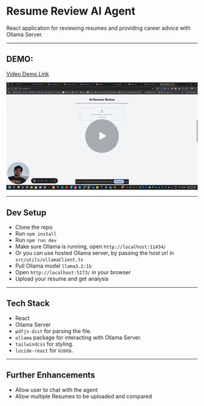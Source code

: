 # Resume Review AI Agent

 React application for reviewing resumes and providing career advice with Ollama Server.

---

## DEMO: 
<a href="https://www.loom.com/share/9b2bc75400044a5c8990a27db9a53411?sid=9068aca8-bd50-40f7-ab52-6bab44249042" target="_blank"><p>Video Demo Link</p>
<img src="demo.gif" alt="Demo GIF">
</a>

---

## Dev Setup
- Clone the repo
- Run `npm install`
- Run `npm run dev`
- Make sure Ollama is running, open `http://localhost:11434/`
- Or you can use hosted Ollama server, by passing the host url in `src/utils/ollamaClient.ts`
- Pull Ollama model `llama3.2:1b`
- Open `http://localhost:5173/` in your browser
- Upload your resume and get analysis

---

## Tech Stack
- React
- Ollama Server
- `pdfjs-dist` for parsing the file.
- `ollama` package for interacting with Ollama Server.
- `tailwindcss` for styling.
- `lucide-react` for icons.

---

## Further Enhancements
- Allow user to chat with the agent
- Allow multiple Resumes to be uploaded and compared

